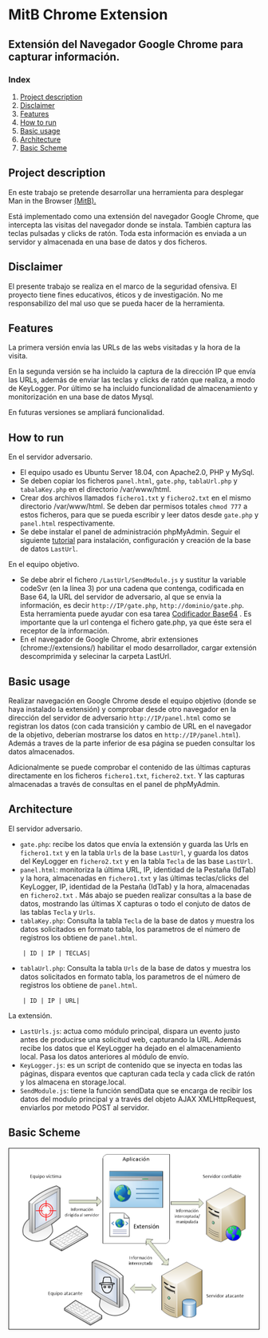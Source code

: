 # MitB Chrome Extension

## Extensión del Navegador Google Chrome para capturar información.

### Index

1. [Project description](#project-description)
2. [Disclaimer](#disclaimer)
3. [Features](#features)
4. [How to run](#how-to-run)
5. [Basic usage](#basic-usage)
6. [Architecture](#architecture)
7. [Basic Scheme](#basic-scheme)


## Project description

En este trabajo se pretende desarrollar una herramienta para desplegar Man in the Browser [(MitB).](https://ipfs.io/ipfs/QmXoypizjW3WknFiJnKLwHCnL72vedxjQkDDP1mXWo6uco/wiki/Man-in-the-browser.html) 

Está implementado como una extensión del navegador Google Chrome, que intercepta las visitas del navegador donde se instala. También captura las teclas pulsadas y clicks de ratón. Toda esta información es enviada a un servidor y almacenada en una base de datos y dos ficheros.

## Disclaimer

El presente trabajo se realiza en el marco de la seguridad ofensiva. El proyecto tiene fines educativos, éticos y de investigación. No me responsabilizo del mal uso que se pueda hacer de la herramienta.  

## Features

La primera versión envía las URLs de las webs visitadas y la hora de la visita. 

En la segunda versión se ha incluido la captura de la dirección IP que envía las URLs, además de enviar las teclas y clicks de ratón que realiza, a modo de KeyLogger. Por último se ha incluido funcionalidad de almacenamiento y monitorización en una base de datos Mysql. 

En futuras versiones se ampliará funcionalidad.

## How to run

En el servidor adversario.

+ El equipo usado es Ubuntu Server 18.04, con Apache2.0, PHP y MySql.
+ Se deben copiar los ficheros `panel.html`, `gate.php`, `tablaUrl.php` y `tabalaKey.php` en el directorio /var/www/html.
+ Crear dos archivos llamados `fichero1.txt` y `fichero2.txt` en el mismo directorio /var/www/html. Se deben dar permisos totales `chmod 777` a estos ficheros, para que se pueda escribir y leer datos desde `gate.php` y `panel.html` respectivamente.
+ Se debe instalar el panel de administración phpMyAdmin. Seguir el siguiente [tutorial](phpmyadmin.pdf) para instalación, configuración y creación de la base de datos `LastUrl`. 

En el equipo objetivo.

+ Se debe abrir el fichero `/LastUrl/SendModule.js` y sustitur la variable codeSvr (en la línea 3) por una cadena que contenga, codificada en Base 64, la URL del servidor de adversario, al que se envia la información, es decir `http://IP/gate.php`, `http://dominio/gate.php`. Esta herramienta puede ayudar con esa tarea [Codificador Base64](https://www.base64encode.org/) . Es importante que la url contenga el fichero gate.php, ya que éste sera el receptor de la información. 
+ En el navegador de Google Chrome, abrir extensiones (chrome://extensions/) habilitar el modo desarrollador, cargar extensión descomprimida y selecinar la carpeta LastUrl. 


## Basic usage

Realizar navegación en Google Chrome desde el equipo objetivo (donde se haya instalado la extensión) y comprobar desde otro navegador en la dirección del servidor de adversario `http://IP/panel.html` como se registran los datos (con cada transición y cambio de URL en el navegador de la objetivo, deberían mostrarse los datos en `http://IP/panel.html`). Además a traves de la parte inferior de esa página se pueden consultar los datos almacenados.

Adicionalmente se puede comprobar el contenido de las últimas capturas directamente en los ficheros `fichero1.txt`, `fichero2.txt`. Y las capturas almacenadas a través de consultas en el panel de phpMyAdmin.

## Architecture

El servidor adversario.

+ `gate.php`: recibe los datos que envía la extensión y guarda las Urls en `fichero1.txt` y en la tabla `Urls` de la base `LastUrl`, y guarda los datos del KeyLogger en `fichero2.txt` y en la tabla `Tecla` de las base `LastUrl`.
+ `panel.html`: monitoriza la última URL, IP, identidad de la Pestaña (IdTab) y la hora, almacenadas en `fichero1.txt` y las últimas teclas/clicks del KeyLogger, IP, identidad de la Pestaña (IdTab) y la hora, almacenadas en `fichero2.txt` . Más abajo se pueden realizar consultas a la base de datos, mostrando las últimas X capturas o todo el conjuto de datos de las tablas `Tecla` y `Urls`.
+ `tablaKey.php`: Consulta la tabla `Tecla` de la base de datos y muestra los datos solicitados en formato tabla, los parametros de el número de registros los obtiene de `panel.html`.
```plain
    | ID | IP | TECLAS|
```
+ `tablaUrl.php`: Consulta la tabla `Urls` de la base de datos y muestra los datos solicitados en formato tabla, los parametros de el número de registros los obtiene de `panel.html`.
```plain
    | ID | IP | URL|
```

La extensión.

+ `LastUrls.js`: actua como módulo principal, dispara un evento justo antes de producirse una solicitud web, capturando la URL. Además recibe los datos que el KeyLogger ha dejado en el almacenamiento local. Pasa los datos anteriores al módulo de envío.
+ `KeyLogger.js`: es un script de contenido que se inyecta en todas las páginas, dispara eventos que capturan cada tecla y cada click de ratón y los almacena en storage.local.
+ `SendModule.js`: tiene la función sendData que se encarga de recibir los datos del modulo principal y a través del objeto AJAX  XMLHttpRequest, enviarlos por metodo POST al servidor.

## Basic Scheme

![Basic Scheme](Scheme.png)
